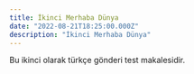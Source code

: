 ```yaml
---
title: İkinci Merhaba Dünya
date: "2022-08-21T18:25:00.000Z"
description: "İkinci Merhaba Dünya"
---
```


Bu ikinci olarak türkçe gönderi test makalesidir.